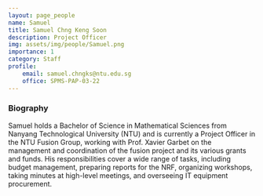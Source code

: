 ```yaml
---
layout: page_people
name: Samuel
title: Samuel Chng Keng Soon
description: Project Officer
img: assets/img/people/Samuel.png
importance: 1
category: Staff
profile:
    email: samuel.chngks@ntu.edu.sg
    office: SPMS-PAP-03-22
---
```


### Biography 
Samuel holds a Bachelor of Science in Mathematical Sciences from Nanyang Technological University (NTU) and is currently a Project Officer in the NTU Fusion Group, working with Prof. Xavier Garbet on the management and coordination of the fusion project and its various grants and funds. His responsibilities cover a wide range of tasks, including budget management, preparing reports for the NRF, organizing workshops, taking minutes at high-level meetings, and overseeing IT equipment procurement.
